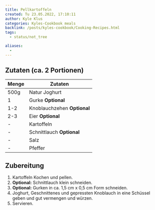 ```yaml
---
title: Pellkartoffeln
created: Tu 23.05.2022, 17:10:11
author: Kyle Klus
categories: Kyles-Cookbook meals
backlink: /posts/kyles-cookbook/Cooking-Recipes.html
tags:
  - status/not_tree

aliases:
  -
---
```


## Zutaten (ca. 2 Portionen)

| Menge            | Zutaten                     |
| ---------------- | --------------------------- |
| 500g             | Natur Joghurt               |
| 1                | Gurke **Optional**          |
| 1-2              | Knoblauchzehen **Optional** |
| 2-3              | Eier **Optional**           |
| -                | Kartoffeln                  |
| -                | Schnittlauch **Optional**   |
| -                | Salz                        |
| -                | Pfeffer                     |

## Zubereitung

1. Kartoffeln Kochen und pellen.
2. **Optional:** Schnittlauch klein schneiden.
3. **Optional:** Gurken in ca. 1,5 cm x 0,5 cm Form schneiden.
4. Joghurt, Geschnittenes und gepressten Knoblauch in eine Schüssel geben und gut vermengen und würzen.
5. Servieren.
